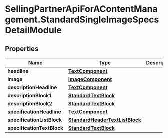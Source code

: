 # SellingPartnerApiForAContentManagement.StandardSingleImageSpecsDetailModule

## Properties

Name | Type | Description | Notes
------------ | ------------- | ------------- | -------------
**headline** | [**TextComponent**](TextComponent.md) |  | [optional] 
**image** | [**ImageComponent**](ImageComponent.md) |  | [optional] 
**descriptionHeadline** | [**TextComponent**](TextComponent.md) |  | [optional] 
**descriptionBlock1** | [**StandardTextBlock**](StandardTextBlock.md) |  | [optional] 
**descriptionBlock2** | [**StandardTextBlock**](StandardTextBlock.md) |  | [optional] 
**specificationHeadline** | [**TextComponent**](TextComponent.md) |  | [optional] 
**specificationListBlock** | [**StandardHeaderTextListBlock**](StandardHeaderTextListBlock.md) |  | [optional] 
**specificationTextBlock** | [**StandardTextBlock**](StandardTextBlock.md) |  | [optional] 


